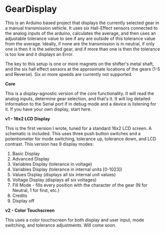 GearDisplay
===========

This is an Arduino based project that displays the currently selected gear in a manual transmission vehicle. It uses six Hall-Effect sensors connected to the analog inputs of the arduino, calculates the average, and then uses an adjustable tolerance value to see if any are outside of this tolerance value from the average. Ideally, if none are the transmission is in neutral, if only one is then it is the selected gear, and if more than one is then the tolerance is too low and it displays an Error. 

The key to this setup is one or more magnets on the shifter's metal shaft, and the six hall effect sensors at the approximate locations of the gears (1-5 and Reverse). Six or more speeds are currently not supported.

**Core**

This is a display-agnostic version of the core functionality. It will read the analog inputs, determine gear selection, and that's it. It will log detailed information to the Serial port if in debug mode and a device is listening for it. If you have your own display, start here.

**v1 - 16x2 LCD Display**

This is the first version I wrote, tuned for a standard 16x2 LCD screen. A schematic is included. This uses three push button switches and a potentiometer for mode switching, tolerance up, tolerance down, and LCD contrast. This version has 9 display modes:

1. Basic Display
1. Advanced Display
1. Variables Display (tolerance in voltage)
1. Variables Display (tolerance in internal units [0-1023])
1. Values Display (displays all six internal unit values)
1. Voltage Display (displays all six voltages)
1. Fill Mode - fills every position with the character of the gear (N for Neutral, 1 for first, etc.)
1. Credits
1. Display off

**v2 - Color Touchscreen**

This uses a color touchscreen for both display and user input, mode switching, and tolerance adjustments. Will come soon.

